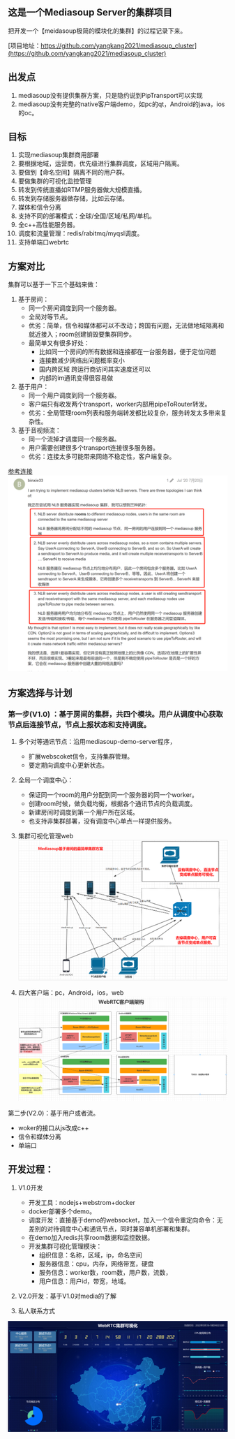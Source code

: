 ## 这是一个Mediasoup Server的集群项目
把开发一个【meidasoup极简的模块化的集群】的过程记录下来。

[项目地址：https://github.com/yangkang2021/mediasoup_cluster](https://github.com/yangkang2021/mediasoup_cluster)

## 出发点

1. mediasoup没有提供集群方案，只是隐约说到PipTransport可以实现
2. mediasoup没有完整的native客户端demo，如pc的qt，Android的java，ios的oc。

## 目标

1. 实现mediasoup集群商用部署
2. 要根据地域，运营商，优先级进行集群调度，区域用户隔离。
3. 要做到【命名空间】隔离不同的用户群。
4. 要做集群的可视化监控管理
5. 转发到传统直播如RTMP服务器做大规模直播。
6. 转发到存储服务器做存储，比如云存储。
7. 媒体和信令分离
8. 支持不同的部署模式：全球/全国/区域/私网/单机。
9. 全c++高性能服务器。
10. 调度和流量管理：redis/rabitmq/myqsl调度。
11. 支持单端口webrtc

## 方案对比

集群可以基于一下三个基础来做：

1. 基于房间：
   - 同一个房间调度到同一个服务器。
   - 全局对等节点。
   - 优劣：简单，信令和媒体都可以不改动；跨国有问题，无法做地域隔离和就近接入；room创建销毁要集群同步。
   - 最简单又有很多好处：
     - 比如同一个房间的所有数据和连接都在一台服务器，便于定位问题
     - 连接数减少网络出问题概率变小
     - 国内跨区域 跨运行商访问其实速度还可以
     - 内部的im通讯变得很容易做
2. 基于用户：
   - 同一个用户调度到同一个服务器。
   - 客户端只有收发两个transport，worker内部用pipeToRouter转发。
   - 优劣：全局管理room列表和服务端转发都比较复杂，服务转发太多带来复杂性。
3. 基于音视频流：
   - 同一个流掉才调度同一个服务器。
   - 用户需要创建很多个transport连接很多服务器。
   - 优劣：连接太多可能带来网络不稳定性，客户端复杂。

[参考连接](https://mediasoup.discourse.group/t/recommended-mediasoup-cluster-topology/1497)
![](.README_images/1.png)

## 方案选择与计划

### 第一步(V1.0) ：基于房间的集群，共四个模块。用户从调度中心获取节点后连接节点，节点上报状态和支持调度。

1. 多个对等通讯节点：沿用mediasoup-demo-server程序，
   - 扩展webscoket信令，支持集群管理。
   - 要定期向调度中心更新状态。
2. 全局一个调度中心：
   - 保证同一个room的用户分配到同一个服务器的同一个worker。
   - 创建room时候，做负载均衡，根据各个通讯节点的负载调度。
   - 新建房间时调度到第一个用户所在区域。
   - 也支持非集群部署，没有调度中心单点一样提供服务。
3. 集群可视化管理web
![图 1](images/1.png)

4. 四大客户端：pc，Android，ios，web
   ![图 2](images/f50c4a4f3c653757d1f124e6c74e615b11114c1a2dad328ba99733826f540f4a.png) 

第二步(V2.0)：基于用户或者流。
- woker的接口从js改成c++
- 信令和媒体分离
- 单端口

## 开发过程：

1. V1.0开发

   - 开发工具：nodejs+webstrom+docker
   - docker部署多个demo。
   - 调度开发：直接基于demo的websocket，加入一个信令重定向命令：无差别的对待调度中心和通讯节点，同时兼容单机部署和集群。
   - 在demo加入redis共享room数据和监控数据。
   - 开发集群可视化管理模块：
     - 组织信息：名称，区域，ip，命名空间
     - 服务器信息：cpu，内存，网络带宽，硬盘
     - 服务信息：worker数，room数，用户数，流数，
     - 用户信息：用户id，带宽，地域。
2. V2.0开发：基于V1.0对media的了解
3. 私人联系方式


![](.README_images/447b9b75.png)


